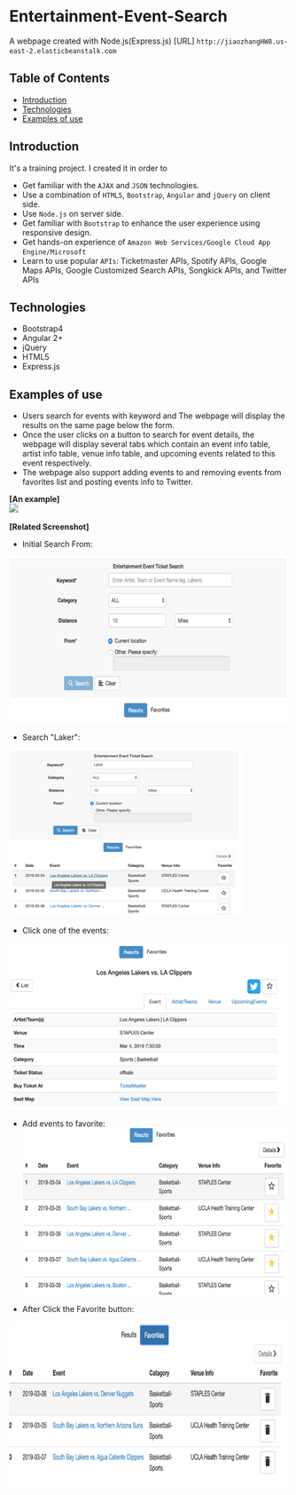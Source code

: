 # Entertainment-Event-Search
A webpage created with Node.js(Express.js)
[URL]
`http://jiaozhangHW8.us-east-2.elasticbeanstalk.com`
## Table of Contents
* [Introduction](#Introduction)
* [Technologies](#Technologies)
* [Examples of use](Examples%20of%20use)

## Introduction
It's a training project. I created it in order to
* Get familiar with the `AJAX` and `JSON` technologies.
* Use a combination of `HTML5`, `Bootstrap`, `Angular` and `jQuery` on client side.
* Use `Node.js` on server side.
* Get familiar with `Bootstrap` to enhance the user experience using responsive design.
* Get hands-on experience of `Amazon Web Services/Google Cloud App Engine/Microsoft`
* Learn to use popular `APIs`: Ticketmaster APIs, Spotify APIs, Google Maps APIs, Google Customized Search APIs, Songkick APIs, and Twitter APIs 

## Technologies
* Bootstrap4
* Angular 2+
* jQuery
* HTML5
* Express.js

## Examples of use
* Users search for events with keyword and The webpage will display the results on the same page below the form. 
* Once the user clicks on a button to search for event details, the webpage will display several tabs which contain an event info table, artist info table, venue info table, and upcoming events related to this event respectively. 
* The webpage also support adding events to and removing events from favorites list and posting events info to Twitter.

<B>[An example]</B><br>
<img height="400" src="https://github.com/JiaoZhang-Amanda/Entertainment-Event-Search/raw/master/Example.gif"/> 

<B>[Related Screenshot]</B>
* Initial Search From:
<img height="300" src="https://github.com/JiaoZhang-Amanda/Entertainment-Event-Search/raw/master/Screenshot/Initial%20Search%20From.png"/>

* Search "Laker":
<img height="300" src="https://github.com/JiaoZhang-Amanda/Entertainment-Event-Search/raw/master/Screenshot/After%20search%20Keyword%22Laker%22.png"/>

* Click one of the events:
<img height="300" src="https://github.com/JiaoZhang-Amanda/Entertainment-Event-Search/raw/master/Screenshot/Details.png"/>

* Add events to favorite:
<img height="300" src="https://github.com/JiaoZhang-Amanda/Entertainment-Event-Search/raw/master/Screenshot/Add%20to%20Favorite.png"/><br>

* After Click the Favorite button:
<img height="300" src="https://github.com/JiaoZhang-Amanda/Entertainment-Event-Search/raw/master/Screenshot/Favorite%20Form.png"/>

